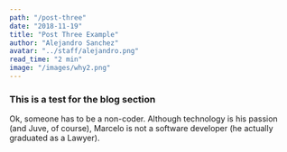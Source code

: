 ```yaml
---
path: "/post-three"
date: "2018-11-19"
title: "Post Three Example"
author: "Alejandro Sanchez"
avatar: "../staff/alejandro.png"
read_time: "2 min"
image: "/images/why2.png"
---
```


### This is a test for the blog section

Ok, someone has to be a non-coder. Although technology is his passion (and Juve, of course), Marcelo is not a software developer (he actually graduated as a Lawyer). 

